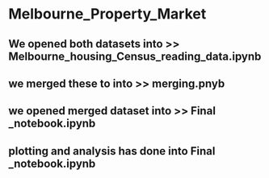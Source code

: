 # Melbourne_Property_Market


## We opened both datasets into >> Melbourne_housing_Census_reading_data.ipynb
## we merged these to into >> merging.pnyb
## we opened merged dataset into >> Final _notebook.ipynb
## plotting and analysis has done into Final _notebook.ipynb

